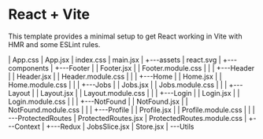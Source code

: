 # React + Vite

This template provides a minimal setup to get React working in Vite with HMR and some ESLint rules.

| App.css
| App.jsx
| index.css
| main.jsx
|
+---assets
| react.svg
|
+---components
| +---Footer
| | Footer.jsx
| | Footer.module.css
| |
| +---Header
| | Header.jsx
| | Header.module.css
| |
| +---Home
| | Home.jsx
| | Home.module.css
| |
| +---Jobs
| | Jobs.jsx
| | Jobs.module.css
| |
| +---Layout
| | Layout.jsx
| | Layout.module.css
| |
| +---Login
| | Login.jsx
| | Login.module.css
| |
| +---NotFound
| | NotFound.jsx
| | NotFound.module.css
| |
| +---Profile
| | Profile.jsx
| | Profile.module.css
| |
| ---ProtectedRoutes
| ProtectedRoutes.jsx
| ProtectedRoutes.module.css
|
+---Context
|
+---Redux
| JobsSlice.jsx
| Store.jsx
|
---Utils
